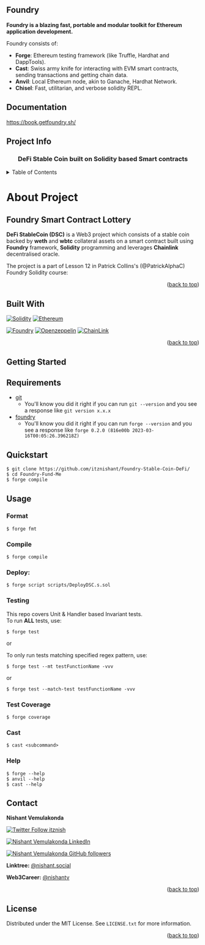 ## Foundry

**Foundry is a blazing fast, portable and modular toolkit for Ethereum application development.**

Foundry consists of:

-   **Forge**: Ethereum testing framework (like Truffle, Hardhat and DappTools).
-   **Cast**: Swiss army knife for interacting with EVM smart contracts, sending transactions and getting chain data.
-   **Anvil**: Local Ethereum node, akin to Ganache, Hardhat Network.
-   **Chisel**: Fast, utilitarian, and verbose solidity REPL.

## Documentation

https://book.getfoundry.sh/

<a name="readme-top"></a>

<!-- PROJECT INFO -->
## Project Info

<div>
  <h3 align="center">DeFi Stable Coin built on Solidity based Smart contracts </h3>
</div>

<details>
  <summary>Table of Contents</summary>
  <ol>
    <li>
      <a href="#about-project">About Project</a>
      <ul>
        <li><a href="#built-with">Built With</a></li>
      </ul>
    </li>
    <li>
      <a href="#getting-started">Getting Started</a>
      <ul>
        <li><a href="#requirements">Requirements</a></li>
      </ul>
    </li>
    <li><a href="#quickstart">Quickstart</a></li>
    <li><a href="#usage">Usage</a></li>
    <li><a href="#testing">Testing</a></li>
    <li><a href="#contact">Contact</a></li>
    <li><a href="#license">License</a></li>
  </ol>
</details>


<!-- ABOUT -->
# About Project

## Foundry Smart Contract Lottery 

**DeFi StableCoin (DSC)** is a Web3 project which consists of a stable coin backed by **weth** and **wbtc** collateral assets on a smart contract built using  **Foundry** framework,  **Solidity** programming and leverages **Chainlink** decentralised oracle.

The project is a part of Lesson 12 in Patrick Collins's (@PatrickAlphaC) Foundry Solidity course:

<p align="right">(<a href="#readme-top">back to top</a>)</p>


## Built With

[![Solidity][soliditylang]][solidity-url]
[![Ethereum][ethereum.org]][ethereum-url]

[![Foundry][getfoundry]][foundry-url]
[![Openzeppelin][openzeppelin.com]][openzeppelin-url]
[![ChainLink][chain.link]][chainlink-url]

<p align="right">(<a href="#readme-top">back to top</a>)</p>


## Getting Started

## Requirements

- [git](https://git-scm.com/book/en/v2/Getting-Started-Installing-Git)
  - You'll know you did it right if you can run `git --version` and you see a response like `git version x.x.x`
- [foundry](https://getfoundry.sh/)
  - You'll know you did it right if you can run `forge --version` and you see a response like `forge 0.2.0 (816e00b 2023-03-16T00:05:26.396218Z)`

## Quickstart

```shell
$ git clone https://github.com/itznishant/Foundry-Stable-Coin-DeFi/
$ cd Foundry-Fund-Me
$ forge compile
```

## Usage

### Format

```shell
$ forge fmt
```
### Compile

```shell
$ forge compile
```

### Deploy:

```shell
$ forge script scripts/DeployDSC.s.sol
```


### Testing

This repo covers Unit & Handler based Invariant tests. <br /> To run **ALL** tests, use:

```shell
$ forge test
```

or 


To only run tests matching specified regex pattern, use:

```shell
$ forge test --mt testFunctionName -vvv
```
or

```shell
$ forge test --match-test testFunctionName -vvv
```

### Test Coverage

```shell
$ forge coverage
```

### Cast

```shell
$ cast <subcommand>
```

### Help

```shell
$ forge --help
$ anvil --help
$ cast --help
```

## Contact

**Nishant Vemulakonda**

[![Twitter Follow itznish](https://img.shields.io/twitter/follow/itznish?style=for-the-badge&logo=twitter&logoColor=white&labelColor=1DA1F2&color=1DA1F2)](https://twitter.com/itznish)

[![Nishant Vemulakonda LinkedIn](https://img.shields.io/badge/LinkedIn-0077B5?style=for-the-badge&logo=linkedin&logoColor=white)](https://in.linkedin.com/in/nishant-vemulakonda)

[![Nishant Vemulakonda GitHub followers](https://img.shields.io/github/followers/itznishant?label=GITHUB&style=for-the-badge&logo=github&logoColor=white&labelColor=black&color=blue)](https://github.com/itznishant/)

**Linktree:** [@nishant.social](https://linktr.ee/nishant.social)

**Web3Career:** [@nishantv](https://web3.career/@nishantv)

<p align="right">(<a href="#readme-top">back to top</a>)</p>

## License

Distributed under the MIT License. See `LICENSE.txt` for more information.

<p align="right">(<a href="#readme-top">back to top</a>)</p>

[soliditylang]: https://img.shields.io/badge/SOLIDITY-black?style=for-the-badge&logo=solidity&logoColor=white
[solidity-url]: https://soliditylang.org/
[getfoundry]: https://img.shields.io/badge/FOUNDRY-gray?style=for-the-badge&logo=foundry&logoColor=white
[foundry-url]: https://getfoundry.sh/
[ethereum.org]: https://img.shields.io/badge/ethereum-smart%20contracts-red?style=for-the-badge&logo=ethereum&logoColor=white
[ethereum-url]: https://ethereum.org/
[chain.link]: https://img.shields.io/badge/CHAINLINK-darkblue?style=for-the-badge&logo=chainlink&logoColor=white
[chainlink-url]: https://chain.link/
[openzeppelin.com]: https://img.shields.io/badge/openzeppelin-4b43e8?style=for-the-badge&logo=openzeppelin&logoColor=white
[openzeppelin-url]: https://www.openzeppelin.com/
